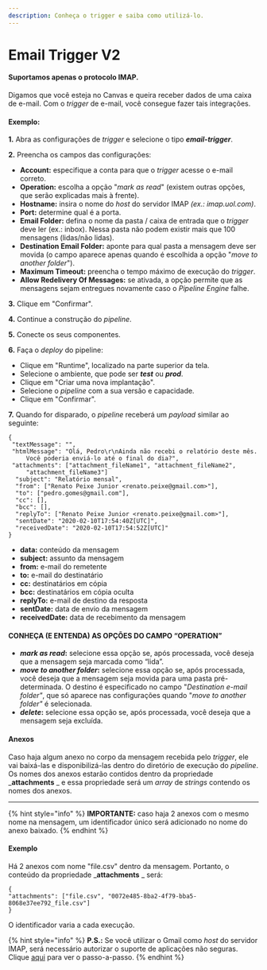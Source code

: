 ```yaml
---
description: Conheça o trigger e saiba como utilizá-lo.
---
```


# Email Trigger V2

#### **Suportamos apenas o protocolo IMAP.**

Digamos que você esteja no Canvas e queira receber dados de uma caixa de e-mail. Com o _trigger_ de e-mail, você consegue fazer tais integrações.

#### **Exemplo:**

**1.** Abra as configurações de _trigger_ e selecione o tipo _**email-trigger**_.

**2.** Preencha os campos das configurações:

* **Account:** especifique a conta para que o _trigger_ acesse o e-mail correto.
* **Operation:** escolha a opção "_mark as read_" (existem outras opções, que serão explicadas mais à frente).
* **Hostname:** insira o nome do _host_ do servidor IMAP _(ex.: imap.uol.com)_.
* **Port:** determine qual é a porta.
* **Email Folder:** defina o nome da pasta / caixa de entrada que o _trigger_ deve ler (ex.: inbox). Nessa pasta não podem existir mais que 100 mensagens (lidas/não lidas).
* **Destination Email Folder:** aponte para qual pasta a mensagem deve ser movida (o campo aparece apenas quando é escolhida a opção "_move to another folder_").
* **Maximum Timeout:** preencha o tempo máximo de execução do _trigger_.
* **Allow Redelivery Of Messages:** se ativada, a opção permite que as mensagens sejam entregues novamente caso o _Pipeline Engine_ falhe.

**3.** Clique em "Confirmar".

**4.** Continue a construção do _pipeline_.

**5.** Conecte os seus componentes.

**6.** Faça o _deploy_ do pipeline:

* Clique em "Runtime", localizado na parte superior da tela.
* Selecione o ambiente, que pode ser _**test**_ ou _**prod**_.
* Clique em "Criar uma nova implantação".
* Selecione o _pipeline_ com a sua versão e capacidade.
* Clique em "Confirmar".

**7.** Quando for disparado, o _pipeline_ receberá um _payload_ similar ao seguinte:

```
{ 
 "textMessage": "",
 "htmlMessage": "Olá, Pedro\r\nAinda não recebi o relatório deste mês. 
     Você poderia enviá-lo até o final do dia?",
 "attachments": ["attachment_fileName1", "attachment_fileName2", 
     "attachment_fileName3"]
  "subject": "Relatório mensal",
  "from": ["Renato Peixe Junior <renato.peixe@gmail.com>"],
  "to": ["pedro.gomes@gmail.com"],
  "cc": [],
  "bcc": [],
  "replyTo": ["Renato Peixe Junior <renato.peixe@gmail.com>"],
  "sentDate": "2020-02-10T17:54:40Z[UTC]",
  "receivedDate": "2020-02-10T17:54:52Z[UTC]"
} 
```

* **data:** conteúdo da mensagem
* **subject:** assunto da mensagem
* **from:** e-mail do remetente
* **to:** e-mail do destinatário
* **cc:** destinatários em cópia
* **bcc:** destinatários em cópia oculta
* **replyTo:** e-mail de destino da resposta
* **sentDate:** data de envio da mensagem
* **receivedDate:** data de recebimento da mensagem

#### CONHEÇA (E ENTENDA) AS OPÇÕES DO CAMPO “OPERATION” <a href="#h_7f01d390b4" id="h_7f01d390b4"></a>

* _**mark as read**_**:** selecione essa opção se, após processada, você deseja que a mensagem seja marcada como “lida”.
* _**move to another folder**_**:** selecione essa opção se, após processada, você deseja que a mensagem seja movida para uma pasta pré-determinada. O destino é especificado no campo "_Destination e-mail folder"_, que só aparece nas configurações quando "_move to another folder"_ é selecionada.
* _**delete**_**:** selecione essa opção se, após processada, você deseja que a mensagem seja excluída.

#### Anexos <a href="#h_ed7b1075bc" id="h_ed7b1075bc"></a>

Caso haja algum anexo no corpo da mensagem recebida pelo _trigger_, ele vai baixá-las e disponibilizá-las dentro do diretório de execução do _pipeline_. Os nomes dos anexos estarão contidos dentro da propriedade _**attachments** _ e essa propriedade será um _array_ de _strings_ contendo os nomes dos anexos.

****

{% hint style="info" %}
**IMPORTANTE:** caso haja 2 anexos com o mesmo nome na mensagem, um identificador único será adicionado no nome do anexo baixado.
{% endhint %}

#### **Exemplo**

Há 2 anexos com nome "file.csv" dentro da mensagem. Portanto, o conteúdo da propriedade _**attachments** _ será:

```
{
"attachments": ["file.csv", "0072e485-8ba2-4f79-bba5-8068e37ee792_file.csv"]
}
```

O identificador varia a cada execução.

{% hint style="info" %}
**P.S.:** Se você utilizar o Gmail como _host_ do servidor IMAP, será necessário autorizar o suporte de aplicações não seguras. Clique [aqui](https://support.google.com/accounts/answer/6010255?hl=pt-BR) para ver o passo-a-passo.
{% endhint %}
